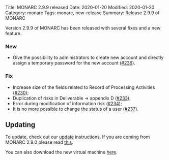 Title: MONARC 2.9.9 released
Date: 2020-01-20
Modified: 2020-01-20
Category: monarc
Tags: monarc, new-release
Summary: Release 2.9.9 of MONARC

Version 2.9.9 of MONARC has been released with several fixes and a new feature.


### New

- Give the possibility to administrators to create new account and directly
  assign a temporary password for the new account
  ([#236](https://github.com/monarc-project/MonarcAppFO/issues/236)).

### Fix

- Increase size of the fields related to Record of Processing Activities
  ([#230](https://github.com/monarc-project/MonarcAppFO/issues/230));
- Duplication of risks in Deliverable -> appendix D
  ([#233](https://github.com/monarc-project/MonarcAppFO/issues/233));
- Error during modification of information risk
  ([#234](https://github.com/monarc-project/MonarcAppFO/issues/234));
- It is no more possible to change the status of a user
  ([#237](https://github.com/monarc-project/MonarcAppFO/issues/237)).


## Updating

To update, check out our
[update](http://monarc.lu/documentation/technical-guide/#monarc-update) instructions.
If you are coming from MONARC 2.9.0 please read
[this](/news/2019/11/25/monarc-291-released/#updating).

You can also download the new virtual machine
[here](https://github.com/monarc-project/MonarcAppFO/releases/tag/v2.9.9).
